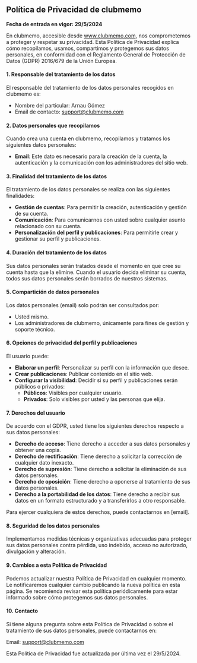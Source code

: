 ## Política de Privacidad de clubmemo

**Fecha de entrada en vigor: 29/5/2024**

En clubmemo, accesible desde www.clubmemo.com, nos comprometemos a proteger y respetar su privacidad. Esta Política de Privacidad explica cómo recopilamos, usamos, compartimos y protegemos sus datos personales, en conformidad con el Reglamento General de Protección de Datos (GDPR) 2016/679 de la Unión Europea.

#### 1. Responsable del tratamiento de los datos

El responsable del tratamiento de los datos personales recogidos en clubmemo es:

- Nombre del particular: Arnau Gómez
- Email de contacto: support@clubmemo.com

#### 2. Datos personales que recopilamos

Cuando crea una cuenta en clubmemo, recopilamos y tratamos los siguientes datos personales:

- **Email**: Este dato es necesario para la creación de la cuenta, la autenticación y la comunicación con los administradores del sitio web.

#### 3. Finalidad del tratamiento de los datos

El tratamiento de los datos personales se realiza con las siguientes finalidades:

- **Gestión de cuentas**: Para permitir la creación, autenticación y gestión de su cuenta.
- **Comunicación**: Para comunicarnos con usted sobre cualquier asunto relacionado con su cuenta.
- **Personalización del perfil y publicaciones**: Para permitirle crear y gestionar su perfil y publicaciones.

#### 4. Duración del tratamiento de los datos

Sus datos personales serán tratados desde el momento en que cree su cuenta hasta que la elimine. Cuando el usuario decida eliminar su cuenta, todos sus datos personales serán borrados de nuestros sistemas.

#### 5. Compartición de datos personales

Los datos personales (email) solo podrán ser consultados por:

- Usted mismo.
- Los administradores de clubmemo, únicamente para fines de gestión y soporte técnico.

#### 6. Opciones de privacidad del perfil y publicaciones

El usuario puede:

- **Elaborar un perfil**: Personalizar su perfil con la información que desee.
- **Crear publicaciones**: Publicar contenido en el sitio web.
- **Configurar la visibilidad**: Decidir si su perfil y publicaciones serán públicos o privados:
  - **Públicos**: Visibles por cualquier usuario.
  - **Privados**: Solo visibles por usted y las personas que elija.

#### 7. Derechos del usuario

De acuerdo con el GDPR, usted tiene los siguientes derechos respecto a sus datos personales:

- **Derecho de acceso**: Tiene derecho a acceder a sus datos personales y obtener una copia.
- **Derecho de rectificación**: Tiene derecho a solicitar la corrección de cualquier dato inexacto.
- **Derecho de supresión**: Tiene derecho a solicitar la eliminación de sus datos personales.
- **Derecho de oposición**: Tiene derecho a oponerse al tratamiento de sus datos personales.
- **Derecho a la portabilidad de los datos**: Tiene derecho a recibir sus datos en un formato estructurado y a transferirlos a otro responsable.

Para ejercer cualquiera de estos derechos, puede contactarnos en [email].

#### 8. Seguridad de los datos personales

Implementamos medidas técnicas y organizativas adecuadas para proteger sus datos personales contra pérdida, uso indebido, acceso no autorizado, divulgación y alteración.

#### 9. Cambios a esta Política de Privacidad

Podemos actualizar nuestra Política de Privacidad en cualquier momento. Le notificaremos cualquier cambio publicando la nueva política en esta página. Se recomienda revisar esta política periódicamente para estar informado sobre cómo protegemos sus datos personales.

#### 10. Contacto

Si tiene alguna pregunta sobre esta Política de Privacidad o sobre el tratamiento de sus datos personales, puede contactarnos en:

Email: support@clubmemo.com

Esta Política de Privacidad fue actualizada por última vez el 29/5/2024.
